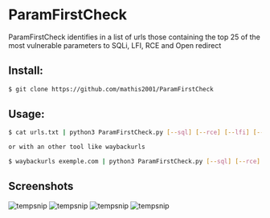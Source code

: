 # ParamFirstCheck
ParamFirstCheck identifies in a list of urls those containing the top 25 of the most vulnerable parameters to SQLi, LFI, RCE and Open redirect

## Install:
```bash
$ git clone https://github.com/mathis2001/ParamFirstCheck
```

## Usage:
```bash
$ cat urls.txt | python3 ParamFirstCheck.py [--sql] [--rce] [--lfi] [--open-redirect]

or with an other tool like waybackurls

$ waybackurls exemple.com | python3 ParamFirstCheck.py [--sql] [--rce] [--lfi] [--open-redirect]
```
## Screenshots

![tempsnip](https://user-images.githubusercontent.com/40497633/183855360-874da841-14a3-4679-8ec3-34d5568b2155.png)
![tempsnip](https://user-images.githubusercontent.com/40497633/183855664-7bc3719e-80b1-417a-9752-cf9d76a241dd.png)
![tempsnip](https://user-images.githubusercontent.com/40497633/183856001-6ca9d21b-1769-4bd3-a75e-550fb1c97880.png)
![tempsnip](https://user-images.githubusercontent.com/40497633/183856275-1d99ae83-b1ef-4839-90f0-4c033caca1e0.png)
